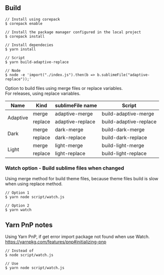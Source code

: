 ## Build

```
// Install using corepack
$ corepack enable

// Install the package manager configured in the local project
$ corepack install

// Install dependecies
$ yarn install

// Script
$ yarn build-adaptive-replace

// Node
$ node -e 'import("./index.js").then(b => b.sublimeFile("adaptive-replace"));'
```

Option to build files using merge files or replace variables.  
For releases, using replace variables.
<table>
<thead>
  <tr>
    <th>Name</th>
    <th>Kind</th>
    <th>sublimeFile name</th>
    <th>Script</th>
  </tr>
</thead>
<tbody>
  <tr>
    <td rowspan="2">Adaptive</td>
    <td>merge</td>
    <td>adaptive-merge</td>
    <td>build-adaptive-merge</td>
  </tr>
  <tr>
    <td>replace</td>
    <td>adaptive-replace</td>
    <td>build-adaptive-replace</td>
  </tr>
  <tr>
    <td rowspan="2">Dark</td>
    <td>merge</td>
    <td>dark-merge</td>
    <td>build-dark-merge</td>
  </tr>
  <tr>
    <td>replace</td>
    <td>dark-replace</td>
    <td>build-dark-replace</td>
  </tr>
  <tr>
    <td rowspan="2">Light</td>
    <td>merge</td>
    <td>light-merge</td>
    <td>build-light-merge</td>
  </tr>
  <tr>
    <td>replace</td>
    <td>light-replace</td>
    <td>build-light-replace</td>
  </tr>
</tbody>
</table>

### Watch option - Build sublime files when changed

Using merge method for build theme files, because theme files build is slow when using replace method.
```
// Option 1
$ yarn node script/watch.js

// Option 2
$ yarn watch
```

## Yarn PnP notes

Using Yarn PnP, if get error import package not found when use Watch.  
https://yarnpkg.com/features/pnp#initializing-pnp
```
// Instead of
$ node script/watch.js

// Use
$ yarn node script/watch.js
```
